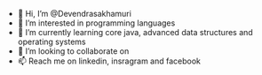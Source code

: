 - 👋 Hi, I’m @Devendrasakhamuri
- 👀 I’m interested in programming languages
- 🌱 I’m currently learning core java, advanced data structures and operating systems
- 💞️ I’m looking to collaborate on 
- 📫 Reach me on linkedin, insragram and facebook

<!---
Devendrasakhamuri/Devendrasakhamuri is a ✨ special ✨ repository because its `README.md` (this file) appears on your GitHub profile.
You can click the Preview link to take a look at your changes.
--->
